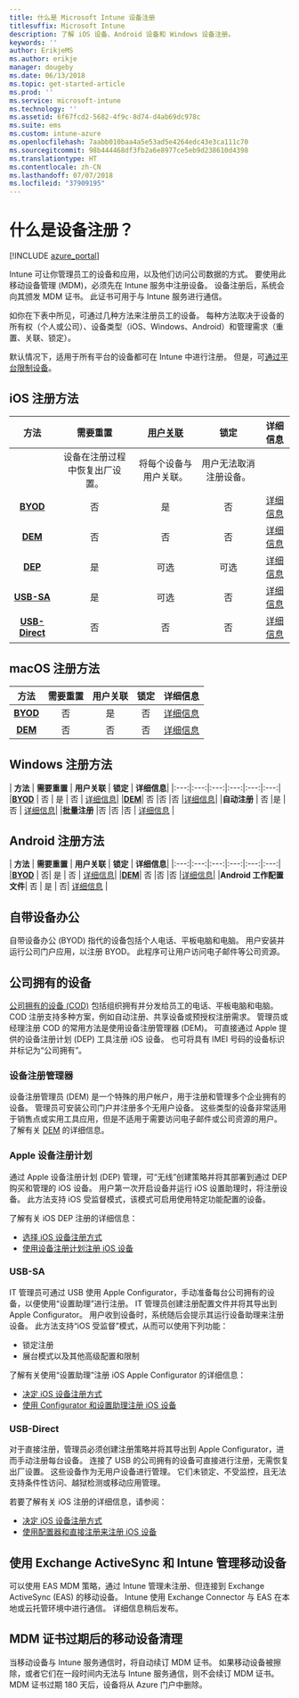 ```yaml
---
title: 什么是 Microsoft Intune 设备注册
titlesuffix: Microsoft Intune
description: 了解 iOS 设备、Android 设备和 Windows 设备注册。
keywords: ''
author: ErikjeMS
ms.author: erikje
manager: dougeby
ms.date: 06/13/2018
ms.topic: get-started-article
ms.prod: ''
ms.service: microsoft-intune
ms.technology: ''
ms.assetid: 6f67fcd2-5682-4f9c-8d74-d4ab69dc978c
ms.suite: ems
ms.custom: intune-azure
ms.openlocfilehash: 7aabb010baa4a5e53ad5e4264edc43e3ca111c70
ms.sourcegitcommit: 98b444468df3fb2a6e8977ce5eb9d238610d4398
ms.translationtype: HT
ms.contentlocale: zh-CN
ms.lasthandoff: 07/07/2018
ms.locfileid: "37909195"
---
```

# <a name="what-is-device-enrollment"></a>什么是设备注册？
[!INCLUDE [azure_portal](./includes/azure_portal.md)]

Intune 可让你管理员工的设备和应用，以及他们访问公司数据的方式。 要使用此移动设备管理 (MDM)，必须先在 Intune 服务中注册设备。 设备注册后，系统会向其颁发 MDM 证书。 此证书可用于与 Intune 服务进行通信。

如你在下表中所见，可通过几种方法来注册员工的设备。 每种方法取决于设备的所有权（个人或公司）、设备类型（iOS、Windows、Android）和管理需求（重置、关联、锁定）。

默认情况下，适用于所有平台的设备都可在 Intune 中进行注册。 但是，可[通过平台限制设备](enrollment-restrictions-set.md#set-device-type-restrictions)。

## <a name="ios-enrollment-methods"></a>iOS 注册方法

| **方法** |  **需要重置** |    [**用户关联**](device-enrollment-program-enroll-ios.md#create-an-apple-enrollment-profile) |   **锁定** | **详细信息** |
|:---:|:---:|:---:|:---:|:---:|
| | 设备在注册过程中恢复出厂设置。 |  将每个设备与用户关联。| 用户无法取消注册设备。  | |
|**[BYOD](#bring-your-own-device)** | 否|   是 |   否 | [详细信息](./apple-mdm-push-certificate-get.md)|
|**[DEM](#device-enrollment-manager)**| 否 |否 |否  | [详细信息](./device-enrollment-program-enroll-ios.md)|
|**[DEP](#apple-device-enrollment-program)**|   是 |   可选 |  可选|[详细信息](./device-enrollment-program-enroll-ios.md)|
|**[USB-SA](#usb-sa)**| 是 |   可选 |  否| [详细信息](./apple-configurator-setup-assistant-enroll-ios.md)|
|**[USB-Direct](#usb-direct)**| 否 |    否  | 否|[详细信息](./apple-configurator-direct-enroll-ios.md)|

## <a name="macos-enrollment-methods"></a>macOS 注册方法

| **方法** |  **需要重置** |  **用户关联** | **锁定** | **详细信息**|
|:---:|:---:|:---:|:---:|:---:|
|**[BYOD](#bring-your-own-device)** | 否| 是 | 否 | [详细信息](./macos-enroll.md)|
|**[DEM](#device-enrollment-manager)**| 否 |否 |否  | [详细信息](./device-enrollment-manager-enroll.md)|


## <a name="windows-enrollment-methods"></a>Windows 注册方法

| **方法** |  **需要重置** |    **用户关联**   |   **锁定** | **详细信息**|
|:---:|:---:|:---:|:---:|:---:|:---:|
|**[BYOD](#bring-your-own-device)** | 否 |  是 |   否 | [详细信息](windows-enroll.md)|
|**[DEM](#device-enrollment-manager)**| 否 |否 |否  |[详细信息](device-enrollment-manager-enroll.md)|
|**自动注册** | 否 |是 |否 | [详细信息](./windows-enroll.md#enable-windows-10-automatic-enrollment)|
|**批量注册** |否 |否 |否 | [详细信息](./windows-bulk-enroll.md) |

## <a name="android-enrollment-methods"></a>Android 注册方法

| **方法** |  **需要重置** |    **用户关联**   |   **锁定** | **详细信息**|
|:---:|:---:|:---:|:---:|:---:|:---:|
|**[BYOD](#bring-your-own-device)** | 否|   是 |   否 | [详细信息](./android-enroll.md)|
|**[DEM](#device-enrollment-manager)**| 否 |否 |否  |[详细信息](./device-enrollment-manager-enroll.md)|
|**Android 工作配置文件**| 否 | 是 | 否| [详细信息](./android-work-profile-enroll.md) |


## <a name="bring-your-own-device"></a>自带设备办公
自带设备办公 (BYOD) 指代的设备包括个人电话、平板电脑和电脑。 用户安装并运行公司门户应用，以注册 BYOD。 此程序可让用户访问电子邮件等公司资源。

## <a name="corporate-owned-device"></a>公司拥有的设备
[公司拥有的设备 (COD)](corporate-identifiers-add.md) 包括组织拥有并分发给员工的电话、平板电脑和电脑。 COD 注册支持多种方案，例如自动注册、共享设备或预授权注册需求。 管理员或经理注册 COD 的常用方法是使用设备注册管理器 (DEM)。 可直接通过 Apple 提供的设备注册计划 (DEP) 工具注册 iOS 设备。 也可将具有 IMEI 号码的设备标识并标记为“公司拥有”。

### <a name="device-enrollment-manager"></a>设备注册管理器
设备注册管理员 (DEM) 是一个特殊的用户帐户，用于注册和管理多个企业拥有的设备。 管理员可安装公司门户并注册多个无用户设备。 这些类型的设备非常适用于销售点或实用工具应用，但是不适用于需要访问电子邮件或公司资源的用户。 了解有关 [DEM](./device-enrollment-manager-enroll.md) 的详细信息。 

### <a name="apple-device-enrollment-program"></a>Apple 设备注册计划
通过 Apple 设备注册计划 (DEP) 管理，可“无线”创建策略并将其部署到通过 DEP 购买和管理的 iOS 设备。 用户第一次开启设备并运行 iOS 设置助理时，将注册设备。 此方法支持 iOS 受监督模式，该模式可启用使用特定功能配置的设备。

了解有关 iOS DEP 注册的详细信息：

- [选择 iOS 设备注册方式](ios-enroll.md)
- [使用设备注册计划注册 iOS 设备](https://docs.microsoft.com/intune/device-restrictions-ios#device-enrollment-program)

### <a name="usb-sa"></a>USB-SA
IT 管理员可通过 USB 使用 Apple Configurator，手动准备每台公司拥有的设备，以便使用“设置助理”进行注册。 IT 管理员创建注册配置文件并将其导出到 Apple Configurator。 用户收到设备时，系统随后会提示其运行设备助理来注册设备。 此方法支持“iOS 受监督”模式，从而可以使用下列功能：
  - 锁定注册
  - 展台模式以及其他高级配置和限制

了解有关使用“设置助理”注册 iOS Apple Configurator 的详细信息：

- [决定 iOS 设备注册方式](enrollment-method-choose-ios.md)
- [使用 Configurator 和设置助理注册 iOS 设备](apple-configurator-setup-assistant-enroll-ios.md)

### <a name="usb-direct"></a>USB-Direct
对于直接注册，管理员必须创建注册策略并将其导出到 Apple Configurator，进而手动注册每台设备。 连接了 USB 的公司拥有的设备可直接进行注册，无需恢复出厂设置。 这些设备作为无用户设备进行管理。 它们未锁定、不受监控，且无法支持条件性访问、越狱检测或移动应用管理。

若要了解有关 iOS 注册的详细信息，请参阅：

- [决定 iOS 设备注册方式](enrollment-method-choose-ios.md)
- [使用配置器和直接注册来注册 iOS 设备](apple-configurator-direct-enroll-ios.md)

## <a name="mobile-device-management-with-exchange-activesync-and-intune"></a>使用 Exchange ActiveSync 和 Intune 管理移动设备
可以使用 EAS MDM 策略，通过 Intune 管理未注册、但连接到 Exchange ActiveSync (EAS) 的移动设备。 Intune 使用 Exchange Connector 与 EAS 在本地或云托管环境中进行通信。 详细信息稍后发布。

## <a name="mobile-device-cleanup-after-mdm-certificate-expiration"></a>MDM 证书过期后的移动设备清理

当移动设备与 Intune 服务通信时，将自动续订 MDM 证书。 如果移动设备被擦除，或者它们在一段时间内无法与 Intune 服务通信，则不会续订 MDM 证书。 MDM 证书过期 180 天后，设备将从 Azure 门户中删除。
